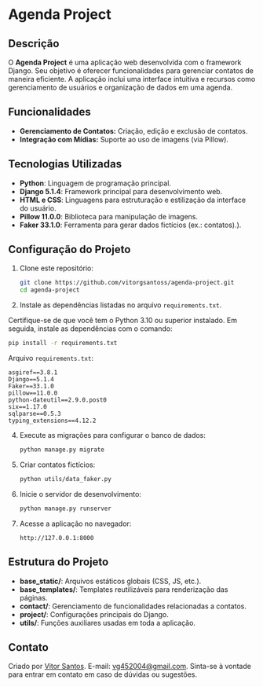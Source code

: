 # Agenda Project

## Descrição
O **Agenda Project** é uma aplicação web desenvolvida com o framework Django. Seu objetivo é oferecer funcionalidades para gerenciar contatos de maneira eficiente. A aplicação inclui uma interface intuitiva e recursos como gerenciamento de usuários e organização de dados em uma agenda.

## Funcionalidades
- **Gerenciamento de Contatos:** Criação, edição e exclusão de contatos.
- **Integração com Mídias:** Suporte ao uso de imagens (via Pillow).

## Tecnologias Utilizadas
- **Python**: Linguagem de programação principal.
- **Django 5.1.4**: Framework principal para desenvolvimento web.
- **HTML e CSS**: Linguagens para estruturação e estilização da interface do usuário.
- **Pillow 11.0.0**: Biblioteca para manipulação de imagens.
- **Faker 33.1.0**: Ferramenta para gerar dados fictícios (ex.: contatos).).

## Configuração do Projeto
1. Clone este repositório:

   ```bash
   git clone https://github.com/vitorgsantoss/agenda-project.git
   cd agenda-project
   ```

2. Instale as dependências listadas no arquivo `requirements.txt`.
   
Certifique-se de que você tem o Python 3.10 ou superior instalado. Em seguida, instale as dependências com o comando:

```bash
pip install -r requirements.txt
```

Arquivo `requirements.txt`:
```
asgiref==3.8.1
Django==5.1.4
Faker==33.1.0
pillow==11.0.0
python-dateutil==2.9.0.post0
six==1.17.0
sqlparse==0.5.3
typing_extensions==4.12.2
```


4. Execute as migrações para configurar o banco de dados:


   ```bash
   python manage.py migrate
   ```

5. Criar contatos fictícios:
   ```bash
   python utils/data_faker.py
   ```

7. Inicie o servidor de desenvolvimento:

   ```bash
   python manage.py runserver
   ```

8. Acesse a aplicação no navegador:

   ```
   http://127.0.0.1:8000
   ```

## Estrutura do Projeto
- **base_static/**: Arquivos estáticos globais (CSS, JS, etc.).
- **base_templates/**: Templates reutilizáveis para renderização das páginas.
- **contact/**: Gerenciamento de funcionalidades relacionadas a contatos.
- **project/**: Configurações principais do Django.
- **utils/**: Funções auxiliares usadas em toda a aplicação.

## Contato
Criado por [Vitor Santos](https://github.com/vitorgsantoss). 
E-mail: vg452004@gmail.com. 
Sinta-se à vontade para entrar em contato em caso de dúvidas ou sugestões.
